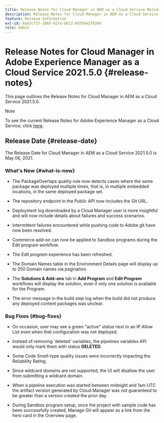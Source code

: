 ```yaml
---
title: Release Notes for Cloud Manager in AEM as a Cloud Service Release 2021.5.0
description: Release Notes for Cloud Manager in AEM as a Cloud Service Release 2021.5.0
feature: Release Information
exl-id: 8ae3cf2f-1865-427a-b612-bdf56e2f0304
role: Admin
---
```

# Release Notes for Cloud Manager in Adobe Experience Manager as a Cloud Service 2021.5.0 {#release-notes}

This page outlines the Release Notes for Cloud Manager in AEM as a Cloud Service 2021.5.0.

>[!NOTE]
>To see the current Release Notes for Adobe Experience Manager as a Cloud Service, click [here](https://experienceleague.adobe.com/docs/experience-manager-cloud-service/release-notes/release-notes/release-notes-current.html).

## Release Date {#release-date}

The Release Date for Cloud Manager in AEM as a Cloud Service 2021.5.0 is May 06, 2021.

### What's New {#what-is-new}

* The PackageOverlaps quality rule now detects cases where the same package was deployed multiple times, that is, in multiple embedded locations, in the same deployed package set.

* The repository endpoint in the Public API now includes the Git URL.

* Deployment log downloaded by a Cloud Manager user is more insightful and will now include details about failures and success scenarios.

* Intermittent failures encountered while pushing code to Adobe git have now been resolved.

* Commerce add-on can now be applied to Sandbox programs during the Edit program workflow.

* The *Edit program* experience has been refreshed. 

* The Domain Names table in the Environment Details page will display up to 250 Domain names via pagination. 

* The **Solutions & Add-ons** tab in **Add Program** and **Edit Program** workflows will display the solution, even if only one solution is available for the Program.

* The error message in the build step log when the build did not produce any deployed content packages was unclear.

### Bug Fixes {#bug-fixes}

* On occasion, user may see a green "active" status next to an IP Allow List even when that configuration was not deployed. 

* Instead of removing 'deleted' variables, the pipelines variables API would only mark them with status **DELETED**. 

* Some Code Smell-type quality issues were incorrectly impacting the Reliability Rating.

* Since wildcard domains are not supported, the UI will disallow the user from submitting a wildcard domain.

* When a pipeline execution was started between midnight and 1am UTC the artifact version generated by Cloud Manager was not guaranteed to be greater than a version created the prior day.

* During Sandbox program setup, once the project with sample code has been successfully created, Manage Git will appear as a link from the hero card in the Overview page.
